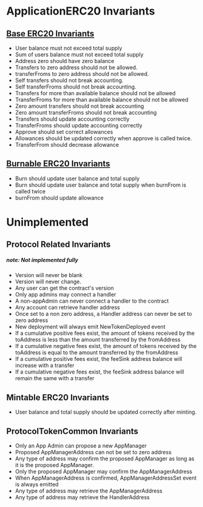 # ApplicationERC20 Invariants

## [Base ERC20 Invariants](../../../../../../../test/client/token/ERC20/invariant/ApplicationERC20Basic.t.i.sol)
- User balance must not exceed total supply
- Sum of users balance must not exceed total supply
- Address zero should have zero balance
- Transfers to zero address should not be allowed.
- transferFroms to zero address should not be allowed.
- Self transfers should not break accounting.
- Self transferFroms should not break accounting.
- Transfers for more than available balance should not be allowed
- TransferFroms for more than available balance should not be allowed
- Zero amount transfers should not break accounting
- Zero amount transferFroms should not break accounting
- Transfers should update accounting correctly
- TransferFroms should update accounting correctly
- Approve should set correct allowances
- Allowances should be updated correctly when approve is called twice.
- TransferFrom should decrease allowance

## [Burnable ERC20 Invariants](../../../../../../../test/client/token/ERC20/invariant/ApplicationERC20MintBurn.t.i.sol)
- Burn should update user balance and total supply
- Burn should update user balance and total supply when burnFrom is called twice
- burnFrom should update allowance

# Unimplemented

## Protocol Related Invariants
##### note: Not implemented fully
- Version will never be blank
- Version will never change.
- Any user can get the contract's version
- Only app admins may connect a handler
- A non-appAdmin can never connect a handler to the contract
- Any account can retrieve handler address
- Once set to a non zero address, a Handler address can never be set to zero address
- New deployment will always emit NewTokenDeployed event
- If a cumulative positive fees exist, the amount of tokens received by the toAddress is less than the amount transferred by the fromAddress
- If a cumulative negative fees exist, the amount of tokens received by the toAddress is equal to the amount transferred by the fromAddress
- If a cumulative positive fees exist, the feeSink address balance will increase with a transfer
- If a cumulative negative fees exist, the feeSink address balance will remain the same with a transfer


## Mintable ERC20 Invariants
- User balance and total supply should be updated correctly after minting.


## ProtocolTokenCommon Invariants
- Only an App Admin can propose a new AppManager
- Proposed AppManagerAddress can not be set to zero address
- Any type of address may confirm the proposed AppManager as long as it is the proposed AppManager.
- Only the proposed AppManager may confirm the AppManagerAddress
- When AppManagerAddress is confirmed, AppManagerAddressSet event is always emitted
- Any type of address may retrieve the AppManagerAddress
- Any type of address may retrieve the HandlerAddress
  